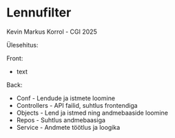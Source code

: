 ﻿# Lennufilter

Kevin Markus Korrol - CGI 2025

Ülesehitus:

Front:
- text

Back:
- Conf - Lendude ja istmete loomine
- Controllers - API failid, suhtlus frontendiga
- Objects - Lend ja istmed ning andmebaaside loomine
- Repos - Suhtlus andmebaasiga
- Service - Andmete töötlus ja loogika
